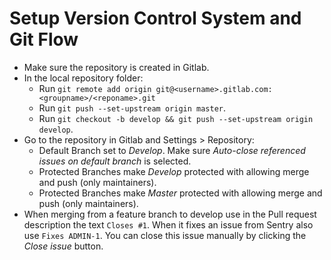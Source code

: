 # Setup Version Control System and Git Flow

- Make sure the repository is created in Gitlab.
- In the local repository folder:
    - Run `git remote add origin git@<username>.gitlab.com:<groupname>/<reponame>.git`
    - Run `git push --set-upstream origin master`.
    - Run `git checkout -b develop && git push --set-upstream origin develop`.
- Go to the repository in Gitlab and Settings > Repository:
    - Default Branch set to *Develop*. Make sure *Auto-close referenced issues on default branch* is selected.
    - Protected Branches make *Develop* protected with allowing merge and push (only maintainers).
    - Protected Branches make *Master* protected with allowing merge and push (only maintainers).
- When merging from a feature branch to develop use in the Pull request description the text `Closes #1`. When it fixes an issue from Sentry also use `Fixes ADMIN-1`. You can close this issue manually by clicking the *Close issue* button.
